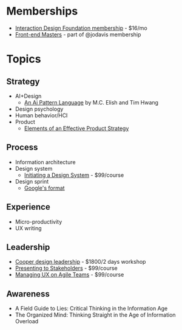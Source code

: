 # Memberships
  - [Interaction Design Foundation membership](https://www.interaction-design.org/join) - $16/mo
  - [Front-end Masters](https://frontendmasters.com/) - part of @jodavis membership

# Topics

## Strategy
  - AI+Design
    - [An Ai Pattern Language](https://www.datasociety.net/pubs/ia/AI_Pattern_Language.pdf) by M.C. Elish and Tim Hwang
  - Design psychology
  - Human behavior/HCI
  - Product
    - [Elements of an Effective Product Strategy](https://www.romanpichler.com/blog/elements-definition-product-strategy/)

## Process
  - Information architecture
  - Design system
    - [Initiating a Design System](https://www.nngroup.com/online-seminars/design-system/) - $99/course
  - Design sprint
    - [Google's format](https://designsprintkit.withgoogle.com/)

## Experience
  - Micro-productivity
  - UX writing

## Leadership
  - [Cooper design leadership](https://www.cooper.com/courses/design-leadership/) - $1800/2 days workshop
  - [Presenting to Stakeholders](https://www.nngroup.com/online-seminars/presenting-stakeholders/) - $99/course
  - [Managing UX on Agile Teams](https://www.nngroup.com/online-seminars/managing-ux-agile-teams/) - $99/course

## Awareness
  - A Field Guide to Lies: Critical Thinking in the Information Age
  - The Organized Mind: Thinking Straight in the Age of Information Overload
